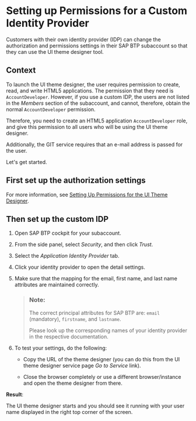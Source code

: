 <!-- loio905a31927b6d4a8c9c3056efbcbfe3e7 -->

# Setting up Permissions for a Custom Identity Provider

Customers with their own identity provider \(IDP\) can change the authorization and permissions settings in their SAP BTP subaccount so that they can use the UI theme designer tool.



<a name="loio905a31927b6d4a8c9c3056efbcbfe3e7__section_ydf_qbv_4bb"/>

## Context

To launch the UI theme designer, the user requires permission to create, read, and write HTML5 applications. The permission that they need is `AccountDeveloper`. However, if you use a custom IDP, the users are not listed in the *Members* section of the subaccount, and cannot, therefore, obtain the normal `AccountDeveloper` permission.

Therefore, you need to create an HTML5 application `AccountDeveloper` role, and give this permission to all users who will be using the UI theme designer.

Additionally, the GIT service requires that an e-mail address is passed for the user.

Let's get started.



<a name="loio905a31927b6d4a8c9c3056efbcbfe3e7__section_wbp_nhv_4bb"/>

## First set up the authorization settings

For more information, see [Setting Up Permissions for the UI Theme Designer](setting-up-permissions-for-the-ui-theme-designer-adbcaa6.md).



<a name="loio905a31927b6d4a8c9c3056efbcbfe3e7__section_jqy_v3l_ndb"/>

## Then set up the custom IDP

1.  Open SAP BTP cockpit for your subaccount.

2.  From the side panel, select *Security*, and then click *Trust*.

3.  Select the *Application Identity Provider* tab.

4.  Click your identity provider to open the detail settings.

5.  Make sure that the mapping for the email, first name, and last name attributes are maintained correctly.

    > ### Note:  
    > The correct principal attributes for SAP BTP are: `email` \(mandatory\), `firstname`, and `lastname`.
    > 
    > Please look up the corresponding names of your identity provider in the respective documentation.

6.  To test your settings, do the following:

    -   Copy the URL of the theme designer \(you can do this from the UI theme designer service page *Go to Service* link\).

    -   Close the browser completely or use a different browser/instance and open the theme designer from there.



**Result**:

The UI theme designer starts and you should see it running with your user name displayed in the right top corner of the screen.

